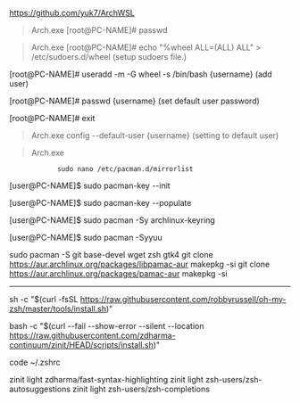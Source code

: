 https://github.com/yuk7/ArchWSL

>Arch.exe
[root@PC-NAME]# passwd

>Arch.exe
[root@PC-NAME]# echo "%wheel ALL=(ALL) ALL" > /etc/sudoers.d/wheel
(setup sudoers file.)

[root@PC-NAME]# useradd -m -G wheel -s /bin/bash {username}
(add user)

[root@PC-NAME]# passwd {username}
(set default user password)

[root@PC-NAME]# exit

>Arch.exe config --default-user {username}
    (setting to default user)

>Arch.exe

                sudo nano /etc/pacman.d/mirrorlist
[user@PC-NAME]$ sudo pacman-key --init

[user@PC-NAME]$ sudo pacman-key --populate

[user@PC-NAME]$ sudo pacman -Sy archlinux-keyring

[user@PC-NAME]$ sudo pacman -Syyuu

sudo pacman -S git base-devel wget zsh gtk4
git clone https://aur.archlinux.org/packages/libpamac-aur
makepkg -si
git clone https://aur.archlinux.org/packages/pamac-aur
makepkg -si


------------------------------------------------------------------------------------------------

sh -c "$(curl -fsSL https://raw.githubusercontent.com/robbyrussell/oh-my-zsh/master/tools/install.sh)"

bash -c "$(curl --fail --show-error --silent --location https://raw.githubusercontent.com/zdharma-continuum/zinit/HEAD/scripts/install.sh)"

 code ~/.zshrc

zinit light zdharma/fast-syntax-highlighting
zinit light zsh-users/zsh-autosuggestions
zinit light zsh-users/zsh-completions